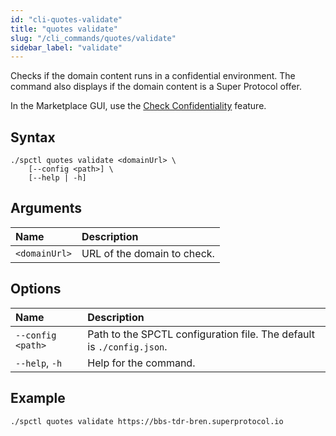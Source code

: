 ```yaml
---
id: "cli-quotes-validate"
title: "quotes validate"
slug: "/cli_commands/quotes/validate"
sidebar_label: "validate"
---
```


Checks if the domain content runs in a confidential environment. The command also displays if the domain content is a Super Protocol offer.

In the Marketplace GUI, use the [Check Confidentiality](/developers/marketplace/confidentiality) feature.

## Syntax

```
./spctl quotes validate <domainUrl> \
    [--config <path>] \
    [--help | -h]
```

## Arguments

| **Name** | **Description** |
| :- | :- |
| `<domainUrl>` | URL of the domain to check. |

## Options

| **Name** | **Description** |
| :- | :- |
| `--config <path>` | Path to the SPCTL configuration file. The default is `./config.json`. |
| `--help`, `-h` | Help for the command. |

## Example

```
./spctl quotes validate https://bbs-tdr-bren.superprotocol.io
```